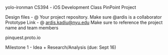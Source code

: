 yolo-ironman
CS394 - iOS Development Class PinPoint Project

Design files - @ Your project repository. Make sure @ardis is a collaborator Prototype Link - @ ardis.kadiu@nyu.edu Make sure to reference the project name and team members

pinquest.proto.io

Milestone 1 - Idea + Research/Analysis (due: Sept 16)
